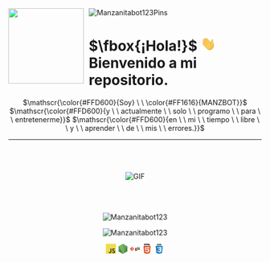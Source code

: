 <img height="160" class =“right” title="AnimeFLV Bot Discord" src="https://w16mistral.bugatti.com/media/uc2bqyyp/topshot_yellow_lines_loop_2.gif" alt="Manzanitabot123Pins">
<img width="150" height="150" align="left" style="filter: saturate(5); float: left; margin: 0 10px 0 0;" src="https://thumbs.gfycat.com/EmbarrassedSparklingEarthworm-max-1mb.gif"> 

# $\fbox{¡Hola!}$ <img width="30px" src="https://github.com/SatYu26/SatYu26/raw/master/Assets/Hi.gif" /> Bienvenido a mi repositorio.
<p align="center">
$\mathscr{\color{#FFD600}{Soy} \ \ \color{#FF1616}{MANZBOT}}$
$\mathscr{\color{#FFD600}{y \ \ actualmente \ \ solo \ \ programo \ \ para \ \ entretenerme}}$
$\mathscr{\color{#FFD600}{en \ \ mi \ \ tiempo \ \ libre \ \ y \ \ aprender \ \ de \ \ mis \ \ errores.}}$

---

<p align="center">
<img alt="GIF" style="filter: saturate(2.2); margin: 50px" src="https://pa1.narvii.com/6558/62d01daad1ab56478512ae001935c99c5228b838_hq.gif" height="300" />
<p align="center">
<img height="180" src="https://github-readme-streak-stats.herokuapp.com?user=Manzanitabot123&theme=radical&border_radius=45&locale=es&mode=weekly&stroke=FFD600&dates=FFFFFF&sideNums=FF1616&ring=FF1616&fire=FFD600&sideLabels=FFD600&currStreakNum=FFD600&border=FFD600&currStreakLabel=FF1616&background=2DB93E14" alt="Manzanitabot123" />
<p align="center">
<img height="180" src="https://github-readme-stats.vercel.app/api?username=Manzanitabot123&theme=radical&border_radius=45&locale=es&bg_color=2DB93E14&title_color=FF1616&text_color=FFD600&icon_color=FF1616&show_icons=true&border_color=FFD600&text_bold=false" alt="Manzanitabot123" />

<p align="center">
<code><img height="20" class =“right” src="https://raw.githubusercontent.com/github/explore/80688e429a7d4ef2fca1e82350fe8e3517d3494d/topics/javascript/javascript.png"></code>
<code><img height="20" class =“right”  src="https://raw.githubusercontent.com/github/explore/80688e429a7d4ef2fca1e82350fe8e3517d3494d/topics/nodejs/nodejs.png"></code>
<code><img height="20" class =“right” src="https://raw.githubusercontent.com/github/explore/80688e429a7d4ef2fca1e82350fe8e3517d3494d/topics/git/git.png"></code>
<code><img height="20" class =“right” src="https://raw.githubusercontent.com/github/explore/80688e429a7d4ef2fca1e82350fe8e3517d3494d/topics/html/html.png"></code>
<code><img height="20" class =“right” src="https://raw.githubusercontent.com/github/explore/80688e429a7d4ef2fca1e82350fe8e3517d3494d/topics/css/css.png"></code>
